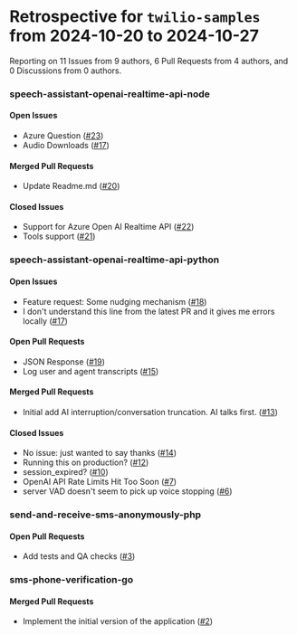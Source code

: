 # Retrospective for `twilio-samples` from 2024-10-20 to 2024-10-27

Reporting on 11 Issues from 9 authors, 6 Pull Requests from 4 authors, and 0 Discussions from 0 authors.


### speech-assistant-openai-realtime-api-node

#### Open Issues

- Azure Question ([#23](https://github.com/twilio-samples/speech-assistant-openai-realtime-api-node/issues/23))
- Audio Downloads ([#17](https://github.com/twilio-samples/speech-assistant-openai-realtime-api-node/issues/17))

#### Merged Pull Requests

- Update Readme.md ([#20](https://github.com/twilio-samples/speech-assistant-openai-realtime-api-node/pull/20))

#### Closed Issues

- Support for Azure Open AI Realtime API ([#22](https://github.com/twilio-samples/speech-assistant-openai-realtime-api-node/issues/22))
- Tools support ([#21](https://github.com/twilio-samples/speech-assistant-openai-realtime-api-node/issues/21))

### speech-assistant-openai-realtime-api-python

#### Open Issues

- Feature request: Some nudging mechanism  ([#18](https://github.com/twilio-samples/speech-assistant-openai-realtime-api-python/issues/18))
- I don't understand this line from the latest PR and it gives me errors locally ([#17](https://github.com/twilio-samples/speech-assistant-openai-realtime-api-python/issues/17))

#### Open Pull Requests

- JSON Response ([#19](https://github.com/twilio-samples/speech-assistant-openai-realtime-api-python/pull/19))
- Log user and agent transcripts ([#15](https://github.com/twilio-samples/speech-assistant-openai-realtime-api-python/pull/15))

#### Merged Pull Requests

- Initial add AI interruption/conversation truncation. AI talks first. ([#13](https://github.com/twilio-samples/speech-assistant-openai-realtime-api-python/pull/13))

#### Closed Issues

- No issue: just wanted to say thanks ([#14](https://github.com/twilio-samples/speech-assistant-openai-realtime-api-python/issues/14))
- Running this on production? ([#12](https://github.com/twilio-samples/speech-assistant-openai-realtime-api-python/issues/12))
- session_expired?  ([#10](https://github.com/twilio-samples/speech-assistant-openai-realtime-api-python/issues/10))
- OpenAI API Rate Limits Hit Too Soon ([#7](https://github.com/twilio-samples/speech-assistant-openai-realtime-api-python/issues/7))
- server VAD doesn't seem to pick up voice stopping ([#6](https://github.com/twilio-samples/speech-assistant-openai-realtime-api-python/issues/6))

### send-and-receive-sms-anonymously-php

#### Open Pull Requests

- Add tests and QA checks ([#3](https://github.com/twilio-samples/send-and-receive-sms-anonymously-php/pull/3))

### sms-phone-verification-go

#### Merged Pull Requests

- Implement the initial version of the application ([#2](https://github.com/twilio-samples/sms-phone-verification-go/pull/2))